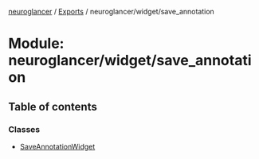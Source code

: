 [neuroglancer](../README.md) / [Exports](../modules.md) / neuroglancer/widget/save\_annotation

# Module: neuroglancer/widget/save\_annotation

## Table of contents

### Classes

- [SaveAnnotationWidget](../classes/neuroglancer_widget_save_annotation.SaveAnnotationWidget.md)
